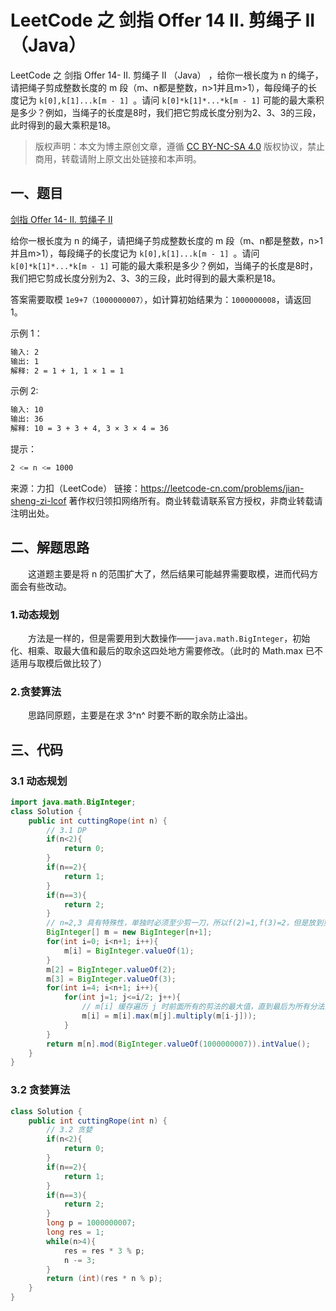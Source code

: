 # LeetCode 之 剑指 Offer 14  II. 剪绳子 II （Java） 


LeetCode 之 剑指 Offer 14- II. 剪绳子 II （Java） ，给你一根长度为 n 的绳子，请把绳子剪成整数长度的 m 段（m、n都是整数，n>1并且m>1），每段绳子的长度记为 `k[0],k[1]...k[m - 1] `。请问 `k[0]*k[1]*...*k[m - 1]` 可能的最大乘积是多少？例如，当绳子的长度是8时，我们把它剪成长度分别为2、3、3的三段，此时得到的最大乘积是18。

<!--more-->

> 版权声明：本文为博主原创文章，遵循 [CC BY-NC-SA 4.0](https://creativecommons.org/licenses/by-nc-sa/4.0/) 版权协议，禁止商用，转载请附上原文出处链接和本声明。

## 一、题目
[剑指 Offer 14- II. 剪绳子 II](https://leetcode-cn.com/problems/jian-sheng-zi-ii-lcof/)

给你一根长度为 n 的绳子，请把绳子剪成整数长度的 m 段（m、n都是整数，n>1并且m>1），每段绳子的长度记为 `k[0],k[1]...k[m - 1] `。请问 `k[0]*k[1]*...*k[m - 1]` 可能的最大乘积是多少？例如，当绳子的长度是8时，我们把它剪成长度分别为2、3、3的三段，此时得到的最大乘积是18。

答案需要取模 `1e9+7（1000000007）`，如计算初始结果为：`1000000008`，请返回 1。

示例 1：

```bash
输入: 2
输出: 1
解释: 2 = 1 + 1, 1 × 1 = 1
```

示例 2:

```bash
输入: 10
输出: 36
解释: 10 = 3 + 3 + 4, 3 × 3 × 4 = 36
```

提示：

```bash
2 <= n <= 1000
```

来源：力扣（LeetCode）
链接：https://leetcode-cn.com/problems/jian-sheng-zi-lcof
著作权归领扣网络所有。商业转载请联系官方授权，非商业转载请注明出处。

## 二、解题思路

&emsp;&emsp;这道题主要是将 n 的范围扩大了，然后结果可能越界需要取模，进而代码方面会有些改动。

### 1.动态规划

&emsp;&emsp;方法是一样的，但是需要用到大数操作——`java.math.BigInteger`，初始化、相乘、取最大值和最后的取余这四处地方需要修改。（此时的 Math.max 已不适用与取模后做比较了）

### 2.贪婪算法

&emsp;&emsp;思路同原题，主要是在求 3^n^ 时要不断的取余防止溢出。

## 三、代码

### 3.1 动态规划

```java
import java.math.BigInteger;
class Solution {
    public int cuttingRope(int n) {
        // 3.1 DP
        if(n<2){
            return 0;
        }
        if(n==2){
            return 1;
        }
        if(n==3){
            return 2;
        }
        // n=2,3 具有特殊性，单独时必须至少剪一刀，所以f(2)=1,f(3)=2，但是放到剪的两侧时其实最大为2,3，所以动态公式从 4 开始，f(n)=Max(f(i)*f(n-i)) (n>3,i<=n/2)
        BigInteger[] m = new BigInteger[n+1];
        for(int i=0; i<n+1; i++){
            m[i] = BigInteger.valueOf(1);
        }
        m[2] = BigInteger.valueOf(2);
        m[3] = BigInteger.valueOf(3);
        for(int i=4; i<n+1; i++){
            for(int j=1; j<=i/2; j++){
                // m[i] 缓存遍历 j 时前面所有的剪法的最大值，直到最后为所有分法的最大值，Math.max已不适用
                m[i] = m[i].max(m[j].multiply(m[i-j]));
            }
        }
        return m[n].mod(BigInteger.valueOf(1000000007)).intValue();
    }
}
```

### 3.2 贪婪算法

```java
class Solution {
    public int cuttingRope(int n) {
        // 3.2 贪婪
        if(n<2){
            return 0;
        }
        if(n==2){
            return 1;
        }
        if(n==3){
            return 2;
        }
        long p = 1000000007;
        long res = 1;
        while(n>4){
            res = res * 3 % p;
            n -= 3;
        }
        return (int)(res * n % p);
    }
}
```

